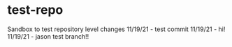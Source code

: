 # test-repo
Sandbox to test repository level changes
11/19/21 - test commit
11/19/21 - hi!
11/19/21 - jason test branch!!